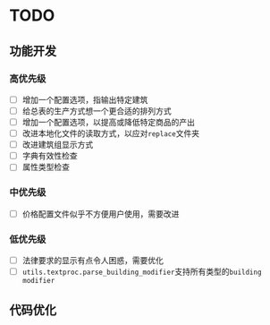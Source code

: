 # TODO

## 功能开发
### 高优先级
- [ ] 增加一个配置选项，指输出特定建筑
- [ ] 给总表的生产方式想一个更合适的排列方式
- [ ] 增加一个配置选项，以提高或降低特定商品的产出
- [ ] 改进本地化文件的读取方式，以应对`replace`文件夹
- [ ] 改进建筑组显示方式
- [ ] 字典有效性检查
- [ ] 属性类型检查
### 中优先级
- [ ] 价格配置文件似乎不方便用户使用，需要改进
### 低优先级
- [ ] 法律要求的显示有点令人困惑，需要优化
- [ ] `utils.textproc.parse_building_modifier`支持所有类型的`building modifier`
## 代码优化

